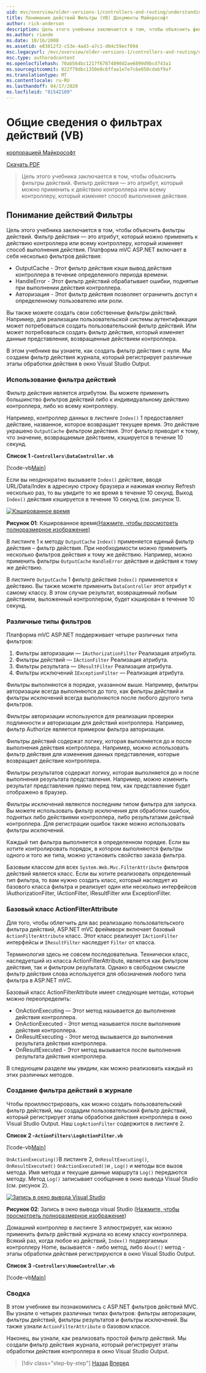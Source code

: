 ```yaml
---
uid: mvc/overview/older-versions-1/controllers-and-routing/understanding-action-filters-vb
title: Понимание действий Фильтры (VB) Документы Майкрософт
author: rick-anderson
description: Цель этого учебника заключается в том, чтобы объяснить фильтры действий. Фильтр действия — это атрибут, который можно применить к действию контроллера или всему контроллеру...
ms.author: riande
ms.date: 10/16/2008
ms.assetid: e83812f2-c53e-4a43-a7c1-d64c59ecf694
msc.legacyurl: /mvc/overview/older-versions-1/controllers-and-routing/understanding-action-filters-vb
msc.type: authoredcontent
ms.openlocfilehash: 70ab564bc1217f67874090d2ae6899d9bcd743a1
ms.sourcegitcommit: 022f79dbc1350e0c6ffaa1e7e7c6e850cdabf9af
ms.translationtype: MT
ms.contentlocale: ru-RU
ms.lasthandoff: 04/17/2020
ms.locfileid: "81542109"
---
```

# <a name="understanding-action-filters-vb"></a>Общие сведения о фильтрах действий (VB)

[корпорацией Майкрософт](https://github.com/microsoft)

[Скачать PDF](https://download.microsoft.com/download/e/f/3/ef3f2ff6-7424-48f7-bdaa-180ef64c3490/ASPNET_MVC_Tutorial_14_VB.pdf)

> Цель этого учебника заключается в том, чтобы объяснить фильтры действий. Фильтр действия — это атрибут, который можно применить к действию контроллера или всему контроллеру, который изменяет способ выполнения действия.

## <a name="understanding-action-filters"></a>Понимание действий Фильтры

Цель этого учебника заключается в том, чтобы объяснить фильтры действий. Фильтр действия — это атрибут, который можно применить к действию контроллера или всему контроллеру, который изменяет способ выполнения действия. Платформа mVC ASP.NET включает в себя несколько фильтров действия:

- OutputCache - Этот фильтр действия кэши вывод действия контроллера в течение определенного периода времени.
- HandleError - Этот фильтр действий обрабатывает ошибки, поднятые при выполнении действия контроллера.
- Авторизация - Этот фильтр действия позволяет ограничить доступ к определенному пользователю или роли.

Вы также можете создать свои собственные фильтры действий. Например, для реализации пользовательской системы аутентификации может потребоваться создать пользовательский фильтр действий. Или может потребоваться создать фильтр действия, который изменяет данные представления, возвращенные действием контроллера.

В этом учебнике вы узнаете, как создать фильтр действия с нуля. Мы создаем фильтр действия журнала, который регистрирует различные этапы обработки действия в окно Visual Studio Output.

### <a name="using-an-action-filter"></a>Использование фильтра действий

Фильтр действия является атрибутом. Вы можете применить большинство фильтров действий либо к индивидуальному действию контроллера, либо ко всему контроллеру.

Например, контроллер данных в листинге `Index()` 1 предоставляет действие, названное, которое возвращает текущее время. Это действие украшено `OutputCache` фильтром действия. Этот фильтр приводит к тому, что значение, возвращаемые действием, кэшируется в течение 10 секунд.

**Список 1 -`Controllers\DataController.vb`**

[!code-vb[Main](understanding-action-filters-vb/samples/sample1.vb)]

Если вы неоднократно вызываете `Index()` действие, вводя URL/Data/Index в адресную строку браузера и нажимая кнопку Refresh несколько раз, то вы увидите то же время в течение 10 секунд. Выход `Index()` действия кэшируется в течение 10 секунд (см. рисунок 1).

[![Кэшированное время](understanding-action-filters-vb/_static/image2.png)](understanding-action-filters-vb/_static/image1.png)

**Рисунок 01**: Кэшированное время[(Нажмите, чтобы просмотреть полноразмерное изображение)](understanding-action-filters-vb/_static/image3.png)

В листинге 1 к методу `OutputCache` `Index()` применяется единый фильтр действия – фильтр действия. При необходимости можно применить несколько фильтров действия к тому же действию. Например, можно применить фильтры `OutputCache` `HandleError` действия и действия к тому же действию.

В листинге `OutputCache` 1 фильтр действия `Index()` применяется к действию. Вы также можете применить `DataController` этот атрибут к самому классу. В этом случае результат, возвращенный любым действием, выложенный контроллером, будет кэширован в течение 10 секунд.

### <a name="the-different-types-of-filters"></a>Различные типы фильтров

Платформа mVC ASP.NET поддерживает четыре различных типа фильтров:

1. Фильтры авторизации — `IAuthorizationFilter` Реализация атрибута.
2. Фильтры действий — `IActionFilter` Реализация атрибута.
3. Фильтры результата — `IResultFilter` Реализация атрибута.
4. Фильтры исключений `IExceptionFilter` — Реализация атрибута.

Фильтры выполняются в порядке, указанном выше. Например, фильтры авторизации всегда выполняются до того, как фильтры действий и фильтры исключений всегда выполняются после любого другого типа фильтров.

Фильтры авторизации используются для реализации проверки подлинности и авторизации для действий контроллера. Например, фильтр Authorize является примером фильтра авторизации.

Фильтры действий содержат логику, которая выполняется до и после выполнения действия контроллера. Например, можно использовать фильтр действия для изменения данных представления, которые возвращает действие контроллера.

Фильтры результатов содержат логику, которая выполняется до и после выполнения результата представления. Например, можно изменить результат представления прямо перед тем, как представление будет отображено в браузер.

Фильтры исключений являются последним типом фильтра для запуска. Вы можете использовать фильтр исключения для обработки ошибок, поднятых либо действиями контроллера, либо результатами действий контроллера. Для регистрации ошибок также можно использовать фильтры исключений.

Каждый тип фильтра выполняется в определенном порядке. Если вы хотите контролировать порядок, в котором выполняются фильтры одного и того же типа, можно установить свойство заказа фильтра.

Базовым классом для всех `System.Web.Mvc.FilterAttribute` фильтров действий является класс. Если вы хотите реализовать определенный тип фильтра, то вам нужно создать класс, который наследует из базового класса фильтра и реализует один или несколько интерфейсов IAuthorizationFilter, IActionFilter, IResultFilter или ExceptionFilter.

### <a name="the-base-actionfilterattribute-class"></a>Базовый класс ActionFilterAttribute

Для того, чтобы облегчить для вас реализацию пользовательского фильтра действий, ASP.NET mVC фреймворк включает базовый `ActionFilterAttribute` класс. Этот класс реализует `IActionFilter` интерфейсы и `IResultFilter` наследует `Filter` от класса.

Терминология здесь не совсем последовательна. Технически класс, наследуетший из класса ActionFilterAttribute, является как фильтром действия, так и фильтром результата. Однако в свободном смысле фильтр действия слова используется для обозначения любого типа фильтра в ASP.NET mVC.

Базовый класс ActionFilterAttribute имеет следующие методы, которые можно переопределить:

- OnActionExecuting — Этот метод называется до выполнения действия контроллера.
- OnActionExecuted - Этот метод называется после выполнения действия контроллера.
- OnResultExecuting - Этот метод вызывается до выполнения результата действия контроллера.
- OnResultExecuted - Этот метод вызывается после выполнения результата действия контроллера.

В следующем разделе мы увидим, как можно реализовать каждый из этих различных методов.

### <a name="creating-a-log-action-filter"></a>Создание фильтра действий в журнале

Чтобы проиллюстрировать, как можно создать пользовательский фильтр действий, мы создадим пользовательский фильтр действий, который регистрирует этапы обработки действия контроллера в окно Visual Studio Output. Наш `LogActionFilter` содержится в листинге 2.

**Список 2 -`ActionFilters\LogActionFilter.vb`**

[!code-vb[Main](understanding-action-filters-vb/samples/sample2.vb)]

`OnActionExecuting()`В листинге 2, `OnResultExecuting()`, `OnResultExecuted()` `OnActionExecuted()`и , `Log()` и методы все вызов метода. Имя метода и текущие данные маршрута `Log()` передаются методу. Метод `Log()` записывает сообщение в окно вывода Visual Studio (см. рисунок 2).

[![Запись в окно вывода Visual Studio](understanding-action-filters-vb/_static/image5.png)](understanding-action-filters-vb/_static/image4.png)

**Рисунок 02**: Запись в окно вывода visual Studio ([Нажмите, чтобы просмотреть полноразмерное изображение](understanding-action-filters-vb/_static/image6.png))

Домашний контроллер в листинге 3 иллюстрирует, как можно применить фильтр действий журнала ко всему классу контроллера. Всякий раз, когда любое из действий, `Index()` подвергаемых контроллеру Home, вызывается - либо метод, либо `About()` метод - этапы обработки действия регистрируются в окно Visual Studio Output.

**Список 3 -`Controllers\HomeController.vb`**

[!code-vb[Main](understanding-action-filters-vb/samples/sample3.vb)]

### <a name="summary"></a>Сводка

В этом учебнике вы познакомились с ASP.NET фильтров действий MVC. Вы узнали о четырех различных типах фильтров: фильтры авторизации, фильтры действий, фильтры результатов и фильтры исключений. Вы также узнали `ActionFilterAttribute` о базовом классе.

Наконец, вы узнали, как реализовать простой фильтр действий. Мы создали фильтр действия журнала, который регистрирует этапы обработки действия контроллера в окно Visual Studio Output.

> [!div class="step-by-step"]
> [Назад](asp-net-mvc-routing-overview-vb.md)
> [Вперед](improving-performance-with-output-caching-vb.md)
